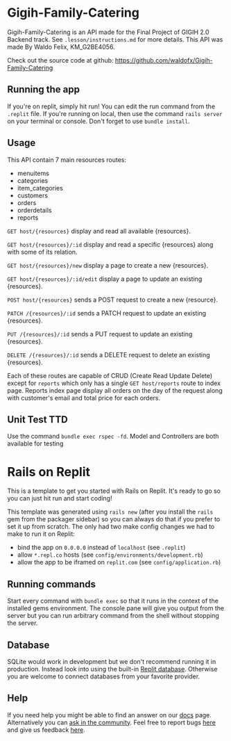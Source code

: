 # Gigih-Family-Catering

Gigih-Family-Catering is an API made for the Final Project of GIGIH 2.0 Backend track. See `.lesson/instructions.md` for more details. This API was made By Waldo Felix, KM_G2BE4056.

Check out the source code at github: https://github.com/waldofx/Gigih-Family-Catering

## Running the app

If you're on replit, simply hit run! You can edit the run command from the `.replit` file.
If you're running on local, then use the command `rails server` on your terminal or console.
Don't forget to use `bundle install`.

## Usage

This API contain 7 main resources routes:

-   menuitems
-   categories
-   item_categories
-   customers
-   orders
-   orderdetails
-   reports

`GET host/{resources}` display and read all available {resources}.

`GET host/{resources}/:id` display and read a specific {resources} along with some of its relation.

`GET host/{resources}/new` display a page to create a new {resources}.

`GET host/{resources}/:id/edit` display a page to update an existing {resources}.

`POST host/{resources}` sends a POST request to create a new {resource}.

`PATCH /{resources}/:id` sends a PATCH request to update an existing {resources}.

`PUT /{resources}/:id` sends a PUT request to update an existing {resources}.

`DELETE /{resources}/:id` sends a DELETE request to delete an existing {resources}.

Each of these routes are capable of CRUD (Create Read Update Delete) except for `reports` which only has a single `GET host/reports` route to index page. Reports index page display all orders on the day of the request along with customer's email and total price for each orders.

## Unit Test TTD

Use the command `bundle exec rspec -fd`.
Model and Controllers are both available for testing

# Rails on Replit

This is a template to get you started with Rails on Replit. It's ready to go so you can just hit run and start coding!

This template was generated using `rails new` (after you install the `rails` gem from the packager sidebar) so you can always do that if you prefer to set it up from scratch. The only had two make config changes we had to make to run it on Replit:

-   bind the app on `0.0.0.0` instead of `localhost` (see `.replit`)
-   allow `*.repl.co` hosts (see `config/environments/development.rb`)
-   allow the app to be iframed on `replit.com` (see `config/application.rb`)

## Running commands

Start every command with `bundle exec` so that it runs in the context of the installed gems environment. The console pane will give you output from the server but you can run arbitrary command from the shell without stopping the server.

## Database

SQLite would work in development but we don't recommend running it in production. Instead look into using the built-in [Replit database](http://docs.replit.com/misc/database). Otherwise you are welcome to connect databases from your favorite provider.

## Help

If you need help you might be able to find an answer on our [docs](https://docs.replit.com) page. Alternatively you can [ask in the community](https://replit.com/talk/ask). Feel free to report bugs [here](https://replit.com/bugs) and give us feedback [here](https://Replit/feedback).
